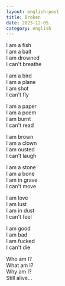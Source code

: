 ```yaml
---
layout: english-post
title: Broken
date: 2023-12-05
category: english
---
```


I am a fish  
I am a bait  
I am drowned  
I can't breathe  

I am a bird  
I am a plane  
I am shot  
I can't fly  

I am a paper  
I am a poem  
I am burnt  
I can't read  

I am brown  
I am a clown  
I am ousted  
I can't laugh  

I am a stone  
I am a bone  
I am in grave  
I can't move  

I am love  
I am lust  
I am in dust  
I can't feel  

I am good  
I am bad  
I am fucked  
I can't die  

Who am I?  
What am I?  
Why am I?  
Still alive...  
  
